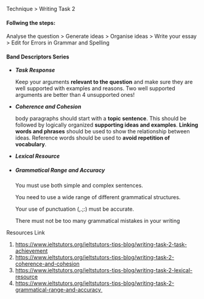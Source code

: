 Technique > Writing Task 2

#### Follwing the steps:

Analyse the question > Generate ideas > Organise ideas > Write your essay > Edit for Errors in Grammar and Spelling

#### Band Descriptors Series

* ***Task Response***

  Keep your arguments **relevant to the question** and make sure they are well supported with examples and reasons. Two well supported arguments are better than 4 unsupported ones!

* ***Coherence and Cohesion***

  body paragraphs should start with a **topic sentence**. This should be followed by logically organized **supporting ideas and examples**. **Linking words and phrases** should be used to show the relationship between ideas. Reference words should be used to **avoid repetition of vocabulary**.

* ***Lexical Resource***

* ##### *Grammatical Range and Accuracy*

  You must use both simple and complex sentences.

  You need to use a wide range of different grammatical structures.

  Your use of punctuation (,.;:) must be accurate.

  There must not be too many grammatical mistakes in your writing



Resources Link

1. https://www.ieltstutors.org/ieltstutors-tips-blog/writing-task-2-task-achievement
2. https://www.ieltstutors.org/ieltstutors-tips-blog/writing-task-2-coherence-and-cohesion
3. https://www.ieltstutors.org/ieltstutors-tips-blog/writing-task-2-lexical-resource
4. https://www.ieltstutors.org/ieltstutors-tips-blog/writing-task-2-grammatical-range-and-accuracy 